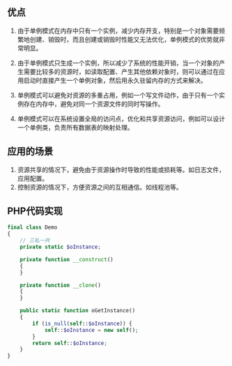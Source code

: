 ## 优点

1. 由于单例模式在内存中只有一个实例，减少内存开支，特别是一个对象需要频繁地创建、销毁时，而且创建或销毁时性能又无法优化，单例模式的优势就非常明显。

2. 由于单例模式只生成一个实例，所以减少了系统的性能开销，当一个对象的产生需要比较多的资源时，如读取配置、产生其他依赖对象时，则可以通过在应用启动时直接产生一个单例对象，然后用永久驻留内存的方式来解决。

3. 单例模式可以避免对资源的多重占用，例如一个写文件动作，由于只有一个实例存在内存中，避免对同一个资源文件的同时写操作。

4. 单例模式可以在系统设置全局的访问点，优化和共享资源访问，例如可以设计一个单例类，负责所有数据表的映射处理。

## 应用的场景

1. 资源共享的情况下，避免由于资源操作时导致的性能或损耗等。如日志文件，应用配置。
2. 控制资源的情况下，方便资源之间的互相通信。如线程池等。

## PHP代码实现

```php
final class Demo
{
    // 三私一共
    private static $oInstance;

    private function __construct()
    {
    }

    private function __clone()
    {
    }

    public static function oGetInstance()
    {
        if (is_null(self::$oInstance)) {
            self::$oInstance = new self();
        }
        return self::$oInstance;
    }
}
```



